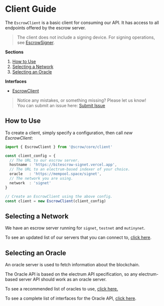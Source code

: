 # Client Guide

The `EscrowClient` is a basic client for consuming our API. It has access to all endpoints offered by the escrow server.

> The client does not include a signing device. For signing operations, see [EscrowSigner](./signer.md).

**Sections**

1. [How to Use](#how-to-use)
2. [Selecting a Network](#selecting-a-network)
3. [Selecting an Oracle](#selecting-an-oracle)

**Interfaces**

- [EscrowClient](./class/client.md)

> Notice any mistakes, or something missing? Please let us know!  
> You can submit an issue here: [Submit Issue](https://github.com/BitEscrow/escrow-core/issues/new/choose)

## How to Use

To create a client, simply specify a configuration, then call _new EscrowClient_:

```ts
import { EscrowClient } from '@scrow/core/client'

const client_config = {
  // The URL to our escrow server.
  hostname : 'https://bitescrow-signet.vercel.app',
  // The URL to an electrum-based indexer of your choice.
  oracle   : 'https://mempool.space/signet',
  // The network you are using.
  network  : 'signet'
}

// Create an EscrowClient using the above config.
const client = new EscrowClient(client_config)
```

## Selecting a Network

We have an escrow server running for `signet`, `testnet` and `mutinynet`.

To see an updated list of our servers that you can connect to, [click here](./servers.md).

## Selecting an Oracle

An oracle server is used to fetch information about the blockchain.

The Oracle API is based on the electrum API specification, so any electrum-based server API should work as an oracle server.

To see a recommended list of oracles to use, [click here.](./servers.md)

To see a complete list of interfaces for the Oracle API, [click here](./data/oracle.md).
